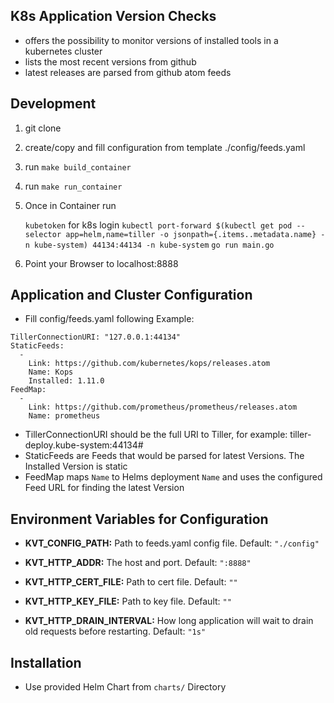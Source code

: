 ## K8s Application Version Checks
  * offers the possibility to monitor versions of installed tools in a kubernetes cluster
  * lists the most recent versions from github
  * latest releases are parsed from github atom feeds

## Development

1. git clone

2. create/copy and fill configuration from template ./config/feeds.yaml

3. run ```make build_container```

4. run ```make run_container```

5. Once in Container run

    ```kubetoken``` for k8s login
    ```kubectl port-forward $(kubectl get pod --selector app=helm,name=tiller -o jsonpath={.items..metadata.name} -n kube-system) 44134:44134 -n kube-system```
    ```go run main.go```


6. Point your Browser to localhost:8888

## Application and Cluster Configuration

* Fill config/feeds.yaml following Example:
```
TillerConnectionURI: "127.0.0.1:44134"
StaticFeeds:
  -
    Link: https://github.com/kubernetes/kops/releases.atom
    Name: Kops
    Installed: 1.11.0
FeedMap:
  -
    Link: https://github.com/prometheus/prometheus/releases.atom
    Name: prometheus

```
* TillerConnectionURI should be the full URI to Tiller, for example: tiller-deploy.kube-system:44134#
* StaticFeeds are Feeds that would be parsed for latest Versions. The Installed Version is static
* FeedMap maps `Name` to Helms deployment `Name` and uses the configured Feed URL for finding the latest Version

## Environment Variables for Configuration
* **KVT_CONFIG_PATH:** Path to feeds.yaml config file. Default: `"./config"`

* **KVT_HTTP_ADDR:** The host and port. Default: `":8888"`

* **KVT_HTTP_CERT_FILE:** Path to cert file. Default: `""`

* **KVT_HTTP_KEY_FILE:** Path to key file. Default: `""`

* **KVT_HTTP_DRAIN_INTERVAL:** How long application will wait to drain old requests before restarting. Default: `"1s"`

## Installation
* Use provided Helm Chart from `charts/` Directory
